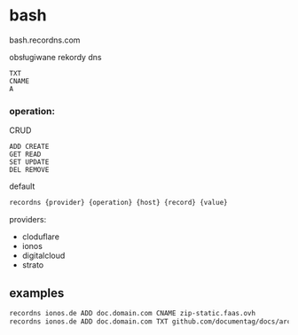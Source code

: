 # bash
bash.recordns.com


obsługiwane rekordy dns
```
TXT
CNAME
A
```



### operation:

CRUD

```
ADD CREATE
GET READ
SET UPDATE
DEL REMOVE
```

default

```bash
recordns {provider} {operation} {host} {record} {value}
```

providers:

+ cloduflare
+ ionos
+ digitalcloud
+ strato


## examples

```bash
recordns ionos.de ADD doc.domain.com CNAME zip-static.faas.ovh
recordns ionos.de ADD doc.domain.com TXT github.com/documentag/docs/archive/refs/heads/main.zip
```
